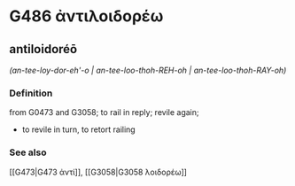 # G486 ἀντιλοιδορέω

## antiloidoréō

_(an-tee-loy-dor-eh'-o | an-tee-loo-thoh-REH-oh | an-tee-loo-thoh-RAY-oh)_

### Definition

from G0473 and G3058; to rail in reply; revile again; 

- to revile in turn, to retort railing

### See also

[[G473|G473 ἀντί]], [[G3058|G3058 λοιδορέω]]
